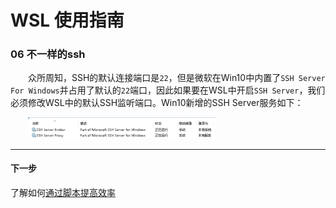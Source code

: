 # WSL 使用指南

### 06 不一样的ssh

&emsp;&emsp;众所周知，SSH的默认连接端口是`22`，但是微软在Win10中内置了`SSH Server For Windows`并占用了默认的`22`端口，因此如果要在WSL中开启`SSH Server`，我们必须修改WSL中的默认SSH监听端口。Win10新增的SSH Server服务如下：

&emsp;&emsp;<img width="300" src="../images/06-不一样的ssh/ssh-server-for-windows.png">    




---
#### 下一步

了解如何[通过脚本提高效率](07-通过脚本提高效率.md)